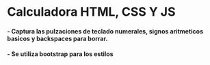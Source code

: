 # Calculadora HTML, CSS Y JS

#### - Captura las pulzaciones de teclado numerales, signos aritmeticos basicos y backspaces para borrar.
#### - Se utiliza bootstrap para los estilos
